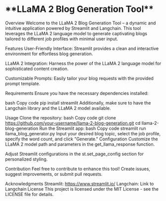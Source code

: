 <h1>**LLaMA 2 Blog Generation Tool**</h1>

Overview
Welcome to the LLaMA 2 Blog Generation Tool – a dynamic and intuitive application powered by Streamlit and Langchain. This tool leverages the LLaMA 2 language model to generate captivating blogs tailored to different job profiles with minimal user input.

Features
User-Friendly Interface: Streamlit provides a clean and interactive environment for effortless blog generation.

LLaMA 2 Integration: Harness the power of the LLaMA 2 language model for sophisticated content creation.

Customizable Prompts: Easily tailor your blog requests with the provided prompt template.

Requirements
Ensure you have the necessary dependencies installed:

bash
Copy code
pip install streamlit
Additionally, make sure to have the Langchain library and the LLaMA 2 model available.

Usage
Clone the repository:
bash
Copy code
git clone https://github.com/your-username/llama-2-blog-generation.git
cd llama-2-blog-generation
Run the Streamlit app:
bash
Copy code
streamlit run llama_blog_generator.py
Input your desired blog topic, select the job profile, specify the word count, and click "Generate."
Configuration
Customize the LLaMA 2 model path and parameters in the get_llama_response function.

Adjust Streamlit configurations in the st.set_page_config section for personalized styling.

Contribution
Feel free to contribute to enhance this tool! Create issues, suggest improvements, or submit pull requests.

Acknowledgments
Streamlit: https://www.streamlit.io/
Langchain: Link to Langchain
License
This project is licensed under the MIT License - see the LICENSE file for details.





